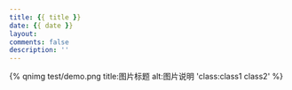 ```yaml
---
title: {{ title }}
date: {{ date }}
layout: 
comments: false
description: ''
---
```


{% qnimg test/demo.png title:图片标题 alt:图片说明 'class:class1 class2' %}